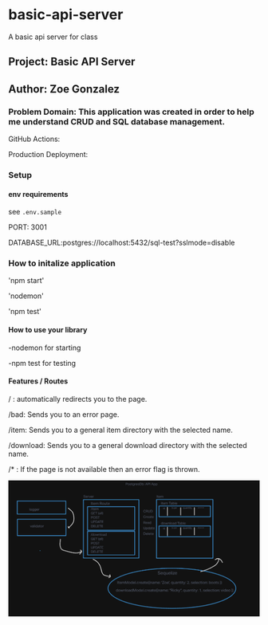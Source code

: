 # basic-api-server
A basic api server for class

## Project: Basic API Server

## Author: Zoe Gonzalez

### Problem Domain: This application was created in order to help me understand CRUD and SQL database management.


GitHub Actions: 

Production Deployment: 

### Setup

#### env requirements

see `.env.sample`

PORT: 3001 

DATABASE_URL:postgres://localhost:5432/sql-test?sslmode=disable

### How to initalize application

'npm start'

'nodemon'

'npm test'

#### How to use your library

-nodemon for starting

-npm test for testing

#### Features / Routes

/ : automatically redirects you to the page.

/bad: Sends you to an error page.

/item: Sends you to a general item directory with the selected name. 

/download: Sends you to a general download directory with the selected name. 

/* : If the page is not available then an error flag is thrown. 


![Workflow](./assets/workflow.PNG)